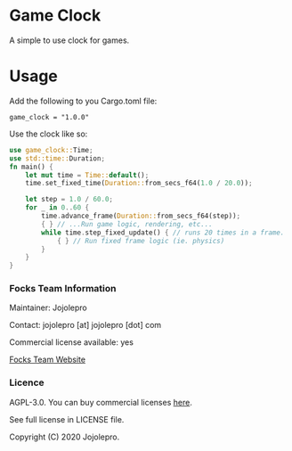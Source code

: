 # Game Clock
A simple to use clock for games.

# Usage
Add the following to you Cargo.toml file:
```
game_clock = "1.0.0"
```

Use the clock like so:
```rust
use game_clock::Time;
use std::time::Duration;
fn main() {
    let mut time = Time::default();
    time.set_fixed_time(Duration::from_secs_f64(1.0 / 20.0));

    let step = 1.0 / 60.0;
    for _ in 0..60 {
        time.advance_frame(Duration::from_secs_f64(step));
        { } // ...Run game logic, rendering, etc...
        while time.step_fixed_update() { // runs 20 times in a frame.
            { } // Run fixed frame logic (ie. physics)
        }
    }
}
```

### Focks Team Information
Maintainer: Jojolepro

Contact: jojolepro [at] jojolepro [dot] com

Commercial license available: yes

[Focks Team Website](https://jojolepro.com/focks)

### Licence
AGPL-3.0. You can buy commercial licenses [here](https://jojolepro.com/focks/).

See full license in LICENSE file.

Copyright (C) 2020 Jojolepro.
